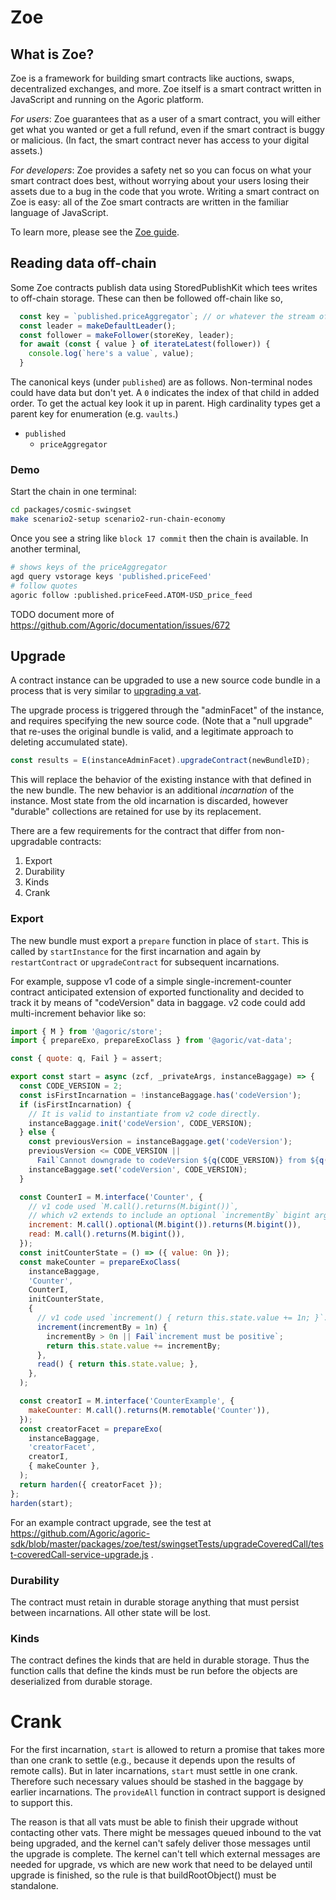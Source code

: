 # Zoe

## What is Zoe?

Zoe is a framework for building smart contracts like auctions, swaps,
decentralized exchanges, and more. Zoe itself is a smart contract
written in JavaScript and running on the Agoric platform. 

_For users_: Zoe guarantees that as a user of a smart contract, you will
either get what you wanted or get a full refund, even if the smart
contract is buggy or malicious. (In fact, the smart contract never has
access to your digital assets.)

_For developers_: Zoe provides a safety net so you can focus on what
your smart contract does best, without worrying about your users
losing their assets due to a bug in the code that you wrote. Writing a
smart contract on Zoe is easy: all of the Zoe smart contracts are
written in the familiar language of JavaScript.

To learn more, please see the [Zoe guide](https://agoric.com/documentation/zoe/guide/). 

## Reading data off-chain

Some Zoe contracts publish data using StoredPublishKit which tees writes to off-chain storage. These can then be followed off-chain like so,
```js
  const key = `published.priceAggregator`; // or whatever the stream of interest is
  const leader = makeDefaultLeader();
  const follower = makeFollower(storeKey, leader);
  for await (const { value } of iterateLatest(follower)) {
    console.log(`here's a value`, value);
  }
```

The canonical keys (under `published`) are as follows. Non-terminal nodes could have data but don't yet. A `0` indicates the index of that child in added order. To get the actual key look it up in parent. High cardinality types get a parent key for enumeration (e.g. `vaults`.)
- `published`
    - `priceAggregator`

### Demo

Start the chain in one terminal:
```sh
cd packages/cosmic-swingset
make scenario2-setup scenario2-run-chain-economy
```
Once you see a string like `block 17 commit` then the chain is available. In another terminal,
```sh
# shows keys of the priceAggregator
agd query vstorage keys 'published.priceFeed'
# follow quotes
agoric follow :published.priceFeed.ATOM-USD_price_feed
```

 TODO document more of https://github.com/Agoric/documentation/issues/672

## Upgrade

A contract instance can be upgraded to use a new source code bundle in a process that is very similar to
[upgrading a vat](https://github.com/Agoric/agoric-sdk/blob/master/packages/SwingSet/docs/vat-upgrade.md).

The upgrade process is triggered through the "adminFacet" of the instance, and requires specifying the new source code. (Note that a "null upgrade" that re-uses the original bundle is valid, and a legitimate approach to deleting accumulated state).

```js
const results = E(instanceAdminFacet).upgradeContract(newBundleID);
```

This will replace the behavior of the existing instance with that defined in the new bundle. The new behavior is an additional _incarnation_ of the instance. Most state from the old incarnation is discarded, however "durable" collections are retained for use by its replacement. 

There are a few requirements for the contract that differ from non-upgradable contracts:
1. Export
2. Durability
3. Kinds
4. Crank

### Export
The new bundle must export a `prepare` function in place of `start`. This is called by `startInstance` for the first incarnation and again by `restartContract` or `upgradeContract` for subsequent incarnations.

For example, suppose v1 code of a simple single-increment-counter contract anticipated extension of exported functionality and decided to track it by means of "codeVersion" data in baggage. v2 code could add multi-increment behavior like so:

```js
import { M } from '@agoric/store';
import { prepareExo, prepareExoClass } from '@agoric/vat-data';

const { quote: q, Fail } = assert;

export const start = async (zcf, _privateArgs, instanceBaggage) => {
  const CODE_VERSION = 2;
  const isFirstIncarnation = !instanceBaggage.has('codeVersion');
  if (isFirstIncarnation) {
    // It is valid to instantiate from v2 code directly.
    instanceBaggage.init('codeVersion', CODE_VERSION);
  } else {
    const previousVersion = instanceBaggage.get('codeVersion');
    previousVersion <= CODE_VERSION ||
      Fail`Cannot downgrade to codeVersion ${q(CODE_VERSION)} from ${q(previousVersion)}`;
    instanceBaggage.set('codeVersion', CODE_VERSION);
  }

  const CounterI = M.interface('Counter', {
    // v1 code used `M.call().returns(M.bigint())`,
    // which v2 extends to include an optional `incrementBy` bigint argument.
    increment: M.call().optional(M.bigint()).returns(M.bigint()),
    read: M.call().returns(M.bigint()),
  });
  const initCounterState = () => ({ value: 0n });
  const makeCounter = prepareExoClass(
    instanceBaggage,
    'Counter',
    CounterI,
    initCounterState,
    {
      // v1 code used `increment() { return this.state.value += 1n; }`.
      increment(incrementBy = 1n) {
        incrementBy > 0n || Fail`increment must be positive`;
        return this.state.value += incrementBy;
      },
      read() { return this.state.value; },
    },
  );

  const creatorI = M.interface('CounterExample', {
    makeCounter: M.call().returns(M.remotable('Counter')),
  });
  const creatorFacet = prepareExo(
    instanceBaggage,
    'creatorFacet',
    creatorI,
    { makeCounter },
  );
  return harden({ creatorFacet });
};
harden(start);
```

For an example contract upgrade, see the test at https://github.com/Agoric/agoric-sdk/blob/master/packages/zoe/test/swingsetTests/upgradeCoveredCall/test-coveredCall-service-upgrade.js .

### Durability

The contract must retain in durable storage anything that must persist between incarnations. All other state will be lost.

### Kinds

The contract defines the kinds that are held in durable storage. Thus the function calls that define the kinds must be run before the objects are deserialized from durable storage.

# Crank

For the first incarnation, `start` is allowed to return a promise that takes more than one crank to settle
(e.g., because it depends upon the results of remote calls).
But in later incarnations, `start` must settle in one crank.
Therefore such necessary values should be stashed in the baggage by earlier incarnations.
The `provideAll` function in contract support is designed to support this.

The reason is that all vats must be able to finish their upgrade without
contacting other vats. There might be messages queued inbound to the vat being
upgraded, and the kernel can't safely deliver those messages until the upgrade is
complete. The kernel can't tell which external messages are needed for upgrade,
vs which are new work that need to be delayed until upgrade is finished, so the
rule is that buildRootObject() must be standalone.
